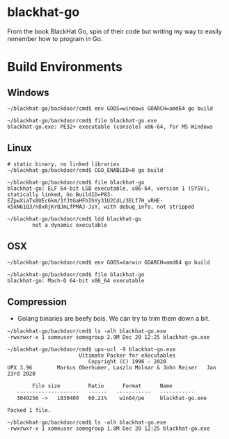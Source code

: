 # blackhat-go
From the book BlackHat Go, spin of their code but writing my way to easily remember how to program in Go.

# Build Environments

## Windows
```
~/blackhat-go/backdoor/cmd$ env GOOS=windows GOARCH=amd64 go build

~/blackhat-go/backdoor/cmd$ file blackhat-go.exe
blackhat-go.exe: PE32+ executable (console) x86-64, for MS Windows
```

## Linux
```
# static binary, no linked libraries
~/blackhat-go/backdoor/cmd$ CGO_ENABLED=0 go build

~/blackhat-go/backdoor/cmd$ file blackhat-go 
blackhat-go: ELF 64-bit LSB executable, x86-64, version 1 (SYSV), statically linked, Go BuildID=P83-EZpwXiaTx8UEc6km/1fJtGaHFhIhYy31U2CdL/3ELf7H_vRHE-k5kN61Q3/n8xRjKrQJmLfPMAJ-JsY, with debug_info, not stripped

~/blackhat-go/backdoor/cmd$ ldd blackhat-go 
        not a dynamic executable
```

## OSX
```
~/blackhat-go/backdoor/cmd$ env GOOS=darwin GOARCH=amd64 go build

~/blackhat-go/backdoor/cmd$ file blackhat-go 
blackhat-go: Mach-O 64-bit x86_64 executable
```

## Compression

* Golang binaries are beefy bois. We can try to trim them down a bit.

``` 
~/blackhat-go/backdoor/cmd$ ls -alh blackhat-go.exe 
-rwxrwxr-x 1 someuser somegroup 2.9M Dec 20 12:25 blackhat-go.exe

~/blackhat-go/backdoor/cmd$ upx-ucl -9 blackhat-go.exe 
                       Ultimate Packer for eXecutables
                          Copyright (C) 1996 - 2020
UPX 3.96        Markus Oberhumer, Laszlo Molnar & John Reiser   Jan 23rd 2020

        File size         Ratio      Format      Name
   --------------------   ------   -----------   -----------
   3040256 ->   1830400   60.21%    win64/pe     blackhat-go.exe               

Packed 1 file.

~/blackhat-go/backdoor/cmd$ ls -alh blackhat-go.exe 
-rwxrwxr-x 1 someuser somegroup 1.8M Dec 20 12:25 blackhat-go.exe
```

